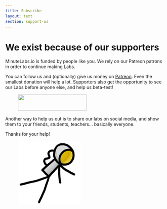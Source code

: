 ```yaml
---
title: Subscribe
layout: text
section: support-us
---
```


# We exist because of our supporters

MinuteLabs.io is funded by people like you. We rely on our Patreon patrons in order to
continue making Labs.

You can follow us and (optionally) give us money on [Patreon][1]. Even the smallest
donation will help a lot. Supporters also get the opportunity to see our Labs before
anyone else, and help us beta-test!

<figure>
	<a href="https://www.patreon.com/bePatron?u=617966" target="_blank">
	  <img src="https://c5.patreon.com/external/logo/become_a_patron_button@2x.png" width="217" height="51"/>
	</a>
</figure>

Another way to help us out is to share our labs on social media, and show them
to your friends, students, teachers... basically everyone.

Thanks for your help!

<figure>
	<img src="/assets/images/decorations/Astronaut.png" title="Astronaut" width="200">
</figure>

[1]: https://patreon.com/minutelabsio

